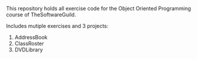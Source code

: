 This repository holds all exercise code for the Object Oriented Programming course of TheSoftwareGuild.

Includes mutiple exercises and 3 projects:
1) AddressBook
2) ClassRoster
3) DVDLibrary